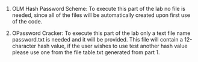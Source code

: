 1. OLM Hash Password Scheme:
  To execute this part of the lab no file is needed, since all of the files will be automatically created upon first use of the code.
  

3. OPassword Cracker:
  To execute this part of the lab only a text file name password.txt is needed and it will be provided. This file will contain a 12-character hash value,
  if the user wishes to use test another hash value please use one from the file table.txt generated from part 1.
